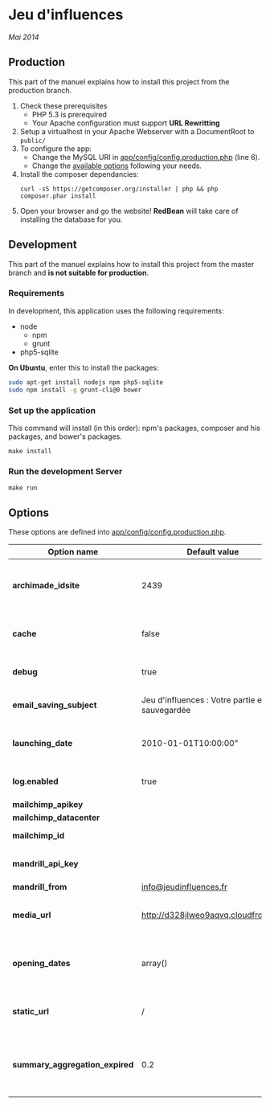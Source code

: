 Jeu d'influences
================

_Mai 2014_


## Production

This part of the manuel explains how to install this project from the production branch.

1. Check these prerequisites
	* PHP 5.3 is prerequired
	* Your Apache configuration must support **URL Rewritting**
1. Setup a virtualhost in your Apache Webserver with a DocumentRoot to `public/`
1. To configure the app:
	* Change the MySQL URI in [app/config/config.production.php](app/config/config.production.php) (line 6). 
	* Change the [available options](#options) following your needs.
1. Install the composer dependancies:  
    ```
    curl -sS https://getcomposer.org/installer | php && php composer.phar install
    ```
1. Open your browser and go the website! **RedBean** will take care of installing the database for you.

## Development

This part of the manuel explains how to install this project from the master branch and **is not suitable for production**.

### Requirements

In development, this application uses the following requirements:

* node 
    * npm
    * grunt
* php5-sqlite

**On Ubuntu**, enter this to install the packages:

```bash 
sudo apt-get install nodejs npm php5-sqlite
sudo npm install -g grunt-cli@0 bower
``` 

### Set up the application

This command will install (in this order): npm's packages, composer and his packages, and bower's packages.

	make install

### Run the development Server

	make run
	
## Options

These options are defined into [app/config/config.production.php](app/config/config.production.php).

| Option name                     | Default value                                   | Definition
| ------------------------------- | ----------------------------------------------- | -------------------
| **archimade_idsite**            | 2439                                            | Set here the Archimade ID to generate the metanav
| **cache**                       | false                                           | Disable or enable server side cache
| **debug**                       | true                                            | Display debug message
| **email_saving_subject**        | Jeu d'influences : Votre partie est sauvegardée | Subject of the mail to save a game
| **launching_date**              | 2010-01-01T10:00:00"                            | After this date , switch to the game home page
| **log.enabled**                 | true                                            | Disable or enable server logs
| **mailchimp_apikey**            |                                                 |
| **mailchimp_datacenter**        |                                                 |
| **mailchimp_id**                |                                                 | Mailchimp configuration
| **mandrill_api_key**            |                                                 | Configure mandrill mailler here
| **mandrill_from**               | info@jeudinfluences.fr                          |
| **media_url**                   | http://d328jlweo9aqvq.cloudfront.net            | Repository of the video sounds and large files
| **opening_dates**               | array()                                         | Opening dates of each chapter (disabled feature)
| **static_url**                  | /                                               | Assets URL (if you  want to move static files)
| **summary_aggregation_expired** | 0.2                                             | Time after which we should re-aggregate summary (in hours)

